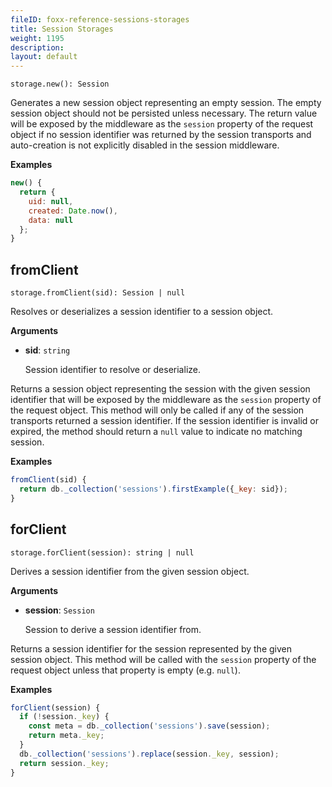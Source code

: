 ```yaml
---
fileID: foxx-reference-sessions-storages
title: Session Storages
weight: 1195
description: 
layout: default
---
```

`storage.new(): Session`

Generates a new session object representing an empty session.
The empty session object should not be persisted unless necessary.
The return value will be exposed by the middleware as the `session` property
of the request object if no session identifier was returned by the session
transports and auto-creation is not explicitly disabled in the session middleware.

**Examples**

```js
new() {
  return {
    uid: null,
    created: Date.now(),
    data: null
  };
}
```

## fromClient

`storage.fromClient(sid): Session | null`

Resolves or deserializes a session identifier to a session object.

**Arguments**

* **sid**: `string`

  Session identifier to resolve or deserialize.

Returns a session object representing the session with the given session
identifier that will be exposed by the middleware as the `session` property of
the request object. This method will only be called if any of the session transports
returned a session identifier. If the session identifier is invalid or expired,
the method should return a `null` value to indicate no matching session.

**Examples**

```js
fromClient(sid) {
  return db._collection('sessions').firstExample({_key: sid});
}
```

## forClient

`storage.forClient(session): string | null`

Derives a session identifier from the given session object.

**Arguments**

* **session**: `Session`

  Session to derive a session identifier from.

Returns a session identifier for the session represented by the given
session object. This method will be called with the `session` property
of the request object unless that property is empty (e.g. `null`).

**Examples**

```js
forClient(session) {
  if (!session._key) {
    const meta = db._collection('sessions').save(session);
    return meta._key;
  }
  db._collection('sessions').replace(session._key, session);
  return session._key;
}
```
